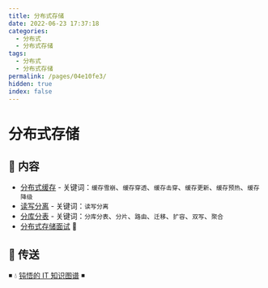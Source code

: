 ```yaml
---
title: 分布式存储
date: 2022-06-23 17:37:18
categories:
  - 分布式
  - 分布式存储
tags:
  - 分布式
  - 分布式存储
permalink: /pages/04e10fe3/
hidden: true
index: false
---
```


# 分布式存储

## 📖 内容

- [分布式缓存](分布式缓存.md) - 关键词：`缓存雪崩`、`缓存穿透`、`缓存击穿`、`缓存更新`、`缓存预热`、`缓存降级`
- [读写分离](读写分离.md) - 关键词：`读写分离`
- [分库分表](分库分表.md) - 关键词：`分库分表`、`分片`、`路由`、`迁移`、`扩容`、`双写`、`聚合`
- [分布式存储面试](分布式存储面试.md) 💯

## 🚪 传送

◾ 💧 [钝悟的 IT 知识图谱](https://dunwu.github.io/waterdrop/) ◾
